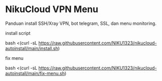 # NikuCloud VPN Menu
Panduan install SSH/Xray VPN, bot telegram, SSL, dan menu monitoring.

install script 


bash <(curl -sL https://raw.githubusercontent.com/NIKU1323/nikucloud-autoinstall/main/install.sh)

fix menu 


bash <(curl -sL https://raw.githubusercontent.com/NIKU1323/nikucloud-autoinstall/main/fix-menu.sh)
